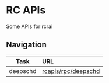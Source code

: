 # RC APIs

Some APIs for rcrai

## Navigation

Task | URL
:---: | :---
deepschd | [rcapis/rpc/deepschd](rcapis/rpc/deepschd)




